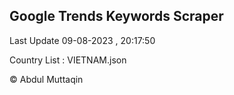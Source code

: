 

## Google Trends Keywords Scraper 
 
Last Update 09-08-2023 , 20:17:50

Country List :
VIETNAM.json



© Abdul Muttaqin 
